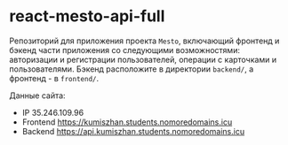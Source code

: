 # react-mesto-api-full
Репозиторий для приложения проекта `Mesto`, включающий фронтенд и бэкенд части приложения со следующими возможностями: авторизации и регистрации пользователей, операции с карточками и пользователями. Бэкенд расположите в директории `backend/`, а фронтенд - в `frontend/`. 
  
Данные сайта:
* IP 35.246.109.96
* Frontend https://kumiszhan.students.nomoredomains.icu
* Backend https://api.kumiszhan.students.nomoredomains.icu
